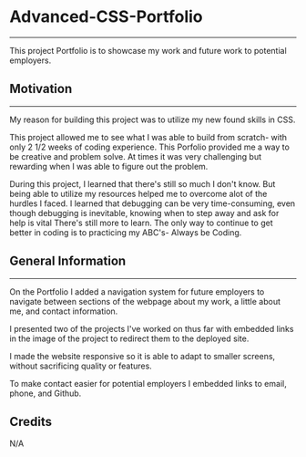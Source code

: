 # Advanced-CSS-Portfolio
***
This project Portfolio is to showcase my work and future work to potential employers. 

## Motivation
***
My reason for building this project was to utilize my new found skills in CSS. 

This project allowed me to see what I was able to build from scratch- with only 2 1/2 weeks of coding experience. This Porfolio provided me a way to be creative and problem solve. At times it was very challenging but rewarding when I was able to figure out the problem. 

During this project, I learned that there's still so much I don't know. But being able to utilize my resources helped me to overcome alot of the hurdles I faced. I learned that debugging can be very time-consuming, even though debugging is inevitable, knowing when to step away and ask for help is vital There's still more to learn. The only way to continue to get better in coding is to practicing my ABC's- Always be Coding.

## General Information
***
On the Portfolio I added a navigation system for future employers to navigate between sections of the webpage about my work, a little about me, and contact information. 

I presented two of the projects I've worked on thus far with embedded links in the image of the project to redirect them to the deployed site. 

I made the website responsive so it is able to adapt to smaller screens, without sacrificing quality or features. 

To make contact easier for potential employers I embedded links to email, phone, and Github. 

## Credits
N/A
